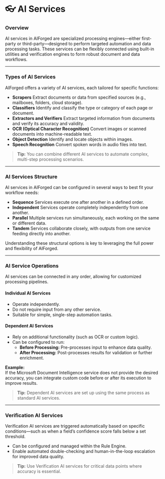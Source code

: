 # 👓 AI Services

### Overview

AI services in AIForged are specialized processing engines—either first-party or third-party—designed to perform targeted automation and data processing tasks. These services can be flexibly connected using built-in utilities and verification engines to form robust document and data workflows.

***

### Types of AI Services

AIForged offers a variety of AI services, each tailored for specific functions:

* **Scrapers**
  Extract documents or data from specified sources (e.g., mailboxes, folders, cloud storage).
* **Classifiers**
  Identify and classify the type or category of each page or document.
* **Extractors and Verifiers**
  Extract targeted information from documents and verify its accuracy and validity.
* **OCR (Optical Character Recognition)**
  Convert images or scanned documents into machine-readable text.
* **Object Detection**
  Identify and locate objects within images.
* **Speech Recognition**
  Convert spoken words in audio files into text.

> **Tip:** You can combine different AI services to automate complex, multi-step processing scenarios.

***

### AI Services Structure

AI services in AIForged can be configured in several ways to best fit your workflow needs:

* **Sequence**
  Services execute one after another in a defined order.
* **Independent**
  Services operate completely independently from one another.
* **Parallel**
  Multiple services run simultaneously, each working on the same or different data.
* **Tandem**
  Services collaborate closely, with outputs from one service feeding directly into another.

Understanding these structural options is key to leveraging the full power and flexibility of AIForged.

***

### AI Service Operations

AI services can be connected in any order, allowing for customized processing pipelines.

#### Individual AI Services

* Operate independently.
* Do not require input from any other service.
* Suitable for simple, single-step automation tasks.

#### Dependent AI Services

* Rely on additional functionality (such as OCR or custom logic).
* Can be configured to run:
  * **Before Processing:** Pre-processes input to enhance data quality.
  * **After Processing:** Post-processes results for validation or further enrichment.

**Example:**\
If the Microsoft Document Intelligence service does not provide the desired accuracy, you can integrate custom code before or after its execution to improve results.

> **Tip:** Dependent AI services are set up using the same process as standard AI services.

***

### Verification AI Services

Verification AI services are triggered automatically based on specific conditions—such as when a field’s confidence score falls below a set threshold.

* Can be configured and managed within the Rule Engine.
* Enable automated double-checking and human-in-the-loop escalation for improved data quality.

> **Tip:** Use Verification AI services for critical data points where accuracy is essential.


